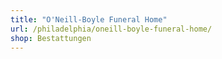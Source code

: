 ```yaml
---
title: "O'Neill-Boyle Funeral Home"
url: /philadelphia/oneill-boyle-funeral-home/
shop: Bestattungen
---
```

